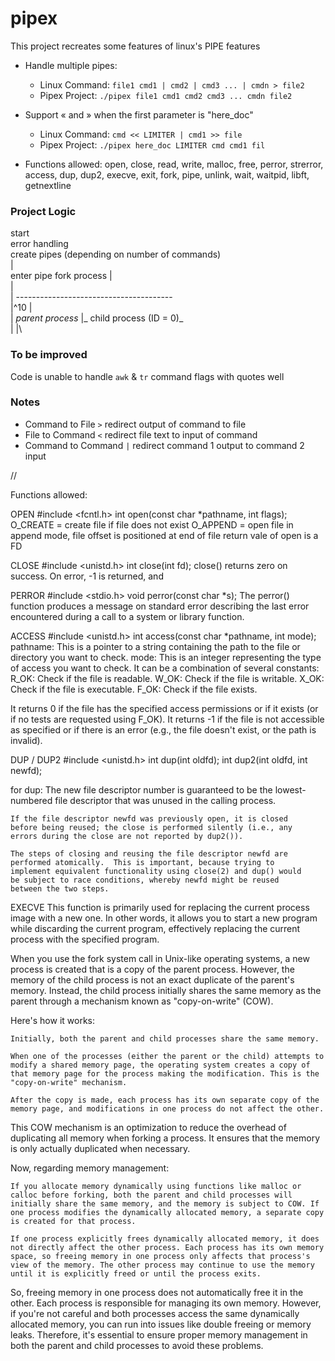 # pipex
This project recreates some features of linux's PIPE features
- Handle multiple pipes:
	- Linux Command: `file1 cmd1 | cmd2 | cmd3 ... | cmdn > file2`
	- Pipex Project: `./pipex file1 cmd1 cmd2 cmd3 ... cmdn file2`

- Support « and » when the first parameter is "here_doc"
	- Linux Command: `cmd << LIMITER | cmd1 >> file`
	- Pipex Project: `./pipex here_doc LIMITER cmd cmd1 fil`

- Functions allowed: open, close, read, write, malloc, free, perror, strerror, access, dup, dup2, execve, exit, fork, pipe, unlink, wait, waitpid, libft, getnextline

### Project Logic

start\
error handling\
create pipes (depending on number of commands)\
|\
enter pipe
fork process
|\
|\
| ---------------------------------------\
|^10                                       |\
| _parent process_                       |_ child process (ID = 0)_\
|                                        |\



### To be improved
Code is unable to handle `awk` & `tr` command flags with quotes well

### Notes

- Command to File `>` redirect output of command to file
- File to Command `<` redirect file text to input of command 
- Command to Command `|` redirect command 1 output to command 2 input


//

Functions allowed:

OPEN
#include <fcntl.h>
int open(const char *pathname, int flags);
O_CREATE = create file if file does not exist
O_APPEND = open file in append mode, file offset is positioned at end of file
return vale of open is a FD

CLOSE
#include <unistd.h>
int close(int fd);
close() returns zero on success.  On error, -1 is returned, and

PERROR
#include <stdio.h>
void perror(const char *s);
The perror() function produces a message on standard error describing the last error encountered during a call to a system or library function.


ACCESS
#include <unistd.h>
int access(const char *pathname, int mode);
pathname: This is a pointer to a string containing the path to the file or directory you want to check.
mode: This is an integer representing the type of access you want to check. It can be a combination of several constants:
	R_OK: Check if the file is readable.
	W_OK: Check if the file is writable.
	X_OK: Check if the file is executable.
	F_OK: Check if the file exists.

It returns 0 if the file has the specified access permissions or if it exists (or if no tests are requested using F_OK).
It returns -1 if the file is not accessible as specified or if there is an error (e.g., the file doesn't exist, or the path is invalid).

DUP / DUP2
#include <unistd.h>
int dup(int oldfd);
int dup2(int oldfd, int newfd);

for dup: The new file descriptor number is guaranteed to be the lowest-numbered file descriptor that was unused in the calling process.

	If the file descriptor newfd was previously open, it is closed
	before being reused; the close is performed silently (i.e., any
	errors during the close are not reported by dup2()).

	The steps of closing and reusing the file descriptor newfd are
	performed atomically.  This is important, because trying to
	implement equivalent functionality using close(2) and dup() would
	be subject to race conditions, whereby newfd might be reused
	between the two steps.  

EXECVE
This function is primarily used for replacing the current process image with a new one. In other words, it allows you to start a new program while discarding the current program, effectively replacing the current process with the specified program.


When you use the fork system call in Unix-like operating systems, a new process is created that is a copy of the parent process. However, the memory of the child process is not an exact duplicate of the parent's memory. Instead, the child process initially shares the same memory as the parent through a mechanism known as "copy-on-write" (COW).

Here's how it works:

    Initially, both the parent and child processes share the same memory.

    When one of the processes (either the parent or the child) attempts to modify a shared memory page, the operating system creates a copy of that memory page for the process making the modification. This is the "copy-on-write" mechanism.

    After the copy is made, each process has its own separate copy of the memory page, and modifications in one process do not affect the other.

This COW mechanism is an optimization to reduce the overhead of duplicating all memory when forking a process. It ensures that the memory is only actually duplicated when necessary.

Now, regarding memory management:

    If you allocate memory dynamically using functions like malloc or calloc before forking, both the parent and child processes will initially share the same memory, and the memory is subject to COW. If one process modifies the dynamically allocated memory, a separate copy is created for that process.

    If one process explicitly frees dynamically allocated memory, it does not directly affect the other process. Each process has its own memory space, so freeing memory in one process only affects that process's view of the memory. The other process may continue to use the memory until it is explicitly freed or until the process exits.

So, freeing memory in one process does not automatically free it in the other. Each process is responsible for managing its own memory. However, if you're not careful and both processes access the same dynamically allocated memory, you can run into issues like double freeing or memory leaks. Therefore, it's essential to ensure proper memory management in both the parent and child processes to avoid these problems.

